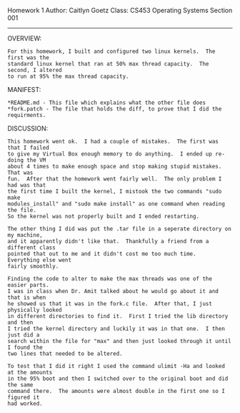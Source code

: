 Homework 1 
Author: Caitlyn Goetz
Class: CS453 Operating Systems Section 001
******************************************

OVERVIEW:

	For this homework, I built and configured two linux kernels.  The first was the 
	standard linux kernel that ran at 50% max thread capacity.  The second, I altered
	to run at 95% the max thread capacity.

MANIFEST:

	*README.md - This file which explains what the other file does
	*fork.patch - The file that holds the diff, to prove that I did the requirments.

DISCUSSION:

	This homework went ok.  I had a couple of mistakes.  The first was that I failed 
	to give my Virtual Box enough memory to do anything.  I ended up re-doing the VM
	about 4 times to make enough space and stop making stupid mistakes.  That was 
	fun.  After that the homework went fairly well.  The only problem I had was that
	the first time I built the kernel, I mistook the two commands "sudo make 
	modules_install" and "sudo make install" as one command when reading the file. 
	So the kernel was not properly built and I ended restarting.  

	The other thing I did was put the .tar file in a seperate directory on my machine,
	and it apparently didn't like that.  Thankfully a friend from a different class
	pointed that out to me and it didn't cost me too much time.  Everything else went
	fairly smoothly.

	Finding the code to alter to make the max threads was one of the easier parts.
	I was in class when Dr. Amit talked about he would go about it and that is when
	he showed us that it was in the fork.c file.  After that, I just physically looked
	in different directories to find it.  First I tried the lib directory and then
	I tried the kernel directory and luckily it was in that one.  I then just did a 
	search within the file for "max" and then just looked through it until I found the 
	two lines that needed to be altered.

	To test that I did it right I used the command ulimit -Ha and looked at the amounts
	in the 95% boot and then I switched over to the original boot and did the same 
	command there.  The amounts were almost double in the first one so I figured it
	had worked.
